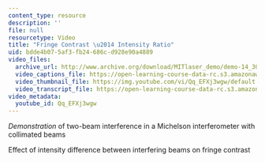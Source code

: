 ```yaml
---
content_type: resource
description: ''
file: null
resourcetype: Video
title: "Fringe Contrast \u2014 Intensity Ratio"
uid: bdde4b07-5af3-fb24-686c-d928e90a4889
video_files:
  archive_url: http://www.archive.org/download/MITlaser_demo/demo-14_300k.mp4
  video_captions_file: https://open-learning-course-data-rc.s3.amazonaws.com/res-6-006-video-demonstrations-in-lasers-and-optics-spring-2008/49a06e5d00025766bdc94c8006161619_Qq_EFXj3wgw.vtt
  video_thumbnail_file: https://img.youtube.com/vi/Qq_EFXj3wgw/default.jpg
  video_transcript_file: https://open-learning-course-data-rc.s3.amazonaws.com/res-6-006-video-demonstrations-in-lasers-and-optics-spring-2008/a584ebc434858a96bb56e1dbb65da417_Qq_EFXj3wgw.pdf
video_metadata:
  youtube_id: Qq_EFXj3wgw
---
```


_Demonstration_ of two-beam interference in a Michelson interferometer with collimated beams

Effect of intensity difference between interfering beams on fringe contrast